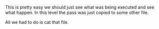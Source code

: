 This is pretty easy we should just see what was being executed and see what happen.
In this level the pass was just copied to some other file.

All we had to do is cat that file.